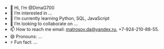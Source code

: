- 👋 Hi, I’m @DimaG700
- 👀 I’m interested in ...
- 🌱 I’m currently learning Python, SQL, JavaScript
- 💞️ I’m looking to collaborate on ...
- 📫 How to reach me email: matrosov.da@yandex.ru, +7-924-210-88-55.
- 😄 Pronouns: ...
- ⚡ Fun fact: ...

<!---
DimaG700/DimaG700 is a ✨ special ✨ repository because its `README.md` (this file) appears on your GitHub profile.
You can click the Preview link to take a look at your changes.
--->
